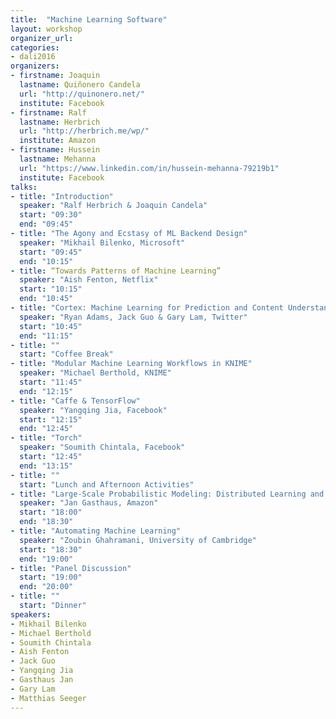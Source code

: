 ```yaml
---
title:  "Machine Learning Software"
layout: workshop
organizer_url: 
categories:
- dali2016
organizers:
- firstname: Joaquin 
  lastname: Quiñonero Candela
  url: "http://quinonero.net/"
  institute: Facebook
- firstname: Ralf
  lastname: Herbrich
  url: "http://herbrich.me/wp/"
  institute: Amazon
- firstname: Hussein
  lastname: Mehanna
  url: "https://www.linkedin.com/in/hussein-mehanna-79219b1"
  institute: Facebook
talks:
- title: "Introduction"
  speaker: "Ralf Herbrich & Joaquin Candela"
  start: "09:30"
  end: "09:45"
- title: "The Agony and Ecstasy of ML Backend Design"
  speaker: "Mikhail Bilenko, Microsoft"
  start: "09:45"
  end: "10:15"
- title: “Towards Patterns of Machine Learning”
  speaker: "Aish Fenton, Netflix"
  start: "10:15"
  end: "10:45"
- title: "Cortex: Machine Learning for Prediction and Content Understanding at Twitter"
  speaker: "Ryan Adams, Jack Guo & Gary Lam, Twitter"
  start: "10:45"
  end: "11:15"
- title: ""
  start: "Coffee Break"
- title: "Modular Machine Learning Workflows in KNIME"
  speaker: "Michael Berthold, KNIME"
  start: "11:45"
  end: "12:15"
- title: "Caffe & TensorFlow"
  speaker: "Yangqing Jia, Facebook"
  start: "12:15"
  end: "12:45"
- title: "Torch"
  speaker: "Soumith Chintala, Facebook"
  start: "12:45"
  end: "13:15"
- title: ""
  start: "Lunch and Afternoon Activities"
- title: "Large-Scale Probabilistic Modeling: Distributed Learning and Inference using Apache Spark"
  speaker: "Jan Gasthaus, Amazon"
  start: "18:00"
  end: "18:30"
- title: "Automating Machine Learning"
  speaker: "Zoubin Ghahramani, University of Cambridge"
  start: "18:30"
  end: "19:00"
- title: "Panel Discussion"
  start: "19:00"
  end: "20:00"
- title: ""
  start: "Dinner"
speakers:
- Mikhail Bilenko
- Michael Berthold
- Soumith Chintala
- Aish Fenton
- Jack Guo
- Yangqing Jia
- Gasthaus Jan
- Gary Lam
- Matthias Seeger
---
```

